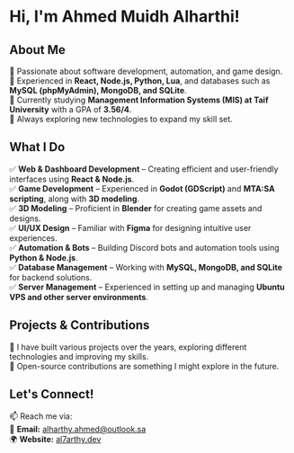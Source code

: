 # **Hi, I'm Ahmed Muidh Alharthi!** 

## **About Me**  
🔹 Passionate about software development, automation, and game design.  
🔹 Experienced in **React, Node.js, Python, Lua**, and databases such as **MySQL (phpMyAdmin), MongoDB, and SQLite**.  
🔹 Currently studying **Management Information Systems (MIS) at Taif University** with a GPA of **3.56/4**.  
🔹 Always exploring new technologies to expand my skill set.  

## **What I Do**  
✅ **Web & Dashboard Development** – Creating efficient and user-friendly interfaces using **React & Node.js**.  
✅ **Game Development** – Experienced in **Godot (GDScript)** and **MTA:SA scripting**, along with **3D modeling**.  
✅ **3D Modeling** – Proficient in **Blender** for creating game assets and designs.  
✅ **UI/UX Design** – Familiar with **Figma** for designing intuitive user experiences.  
✅ **Automation & Bots** – Building Discord bots and automation tools using **Python & Node.js**.  
✅ **Database Management** – Working with **MySQL, MongoDB, and SQLite** for backend solutions.  
✅ **Server Management** – Experienced in setting up and managing **Ubuntu VPS and other server environments**.  

## **Projects & Contributions**  
🔹 I have built various projects over the years, exploring different technologies and improving my skills.  
🔹 Open-source contributions are something I might explore in the future.  

## **Let's Connect!**  
📫 Reach me via:  
📧 **Email:** alharthy.ahmed@outlook.sa  
🌍 **Website:** [al7arthy.dev](https://al7arthy.dev)  

